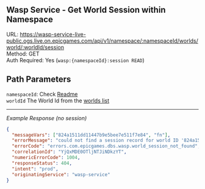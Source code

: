 ## Wasp Service - Get World Session within Namespace

URL: https://wasp-service-live-public.ogs.live.on.epicgames.com/api/v1/namespace/:namespaceId/worlds/world/:worldId/session \
Method: GET \
Auth Required: Yes (`wasp:{namespaceId}:session READ`)

## Path Parameters

`namespaceId`: Check [Readme](../../README.md) <br/>
`worldId` The World Id from the [worlds list](../AccountAccessibleWorld.md)

---

_Example Response (no session)_

```json
{
  "messageVars": ["824a1511dd11447b9e5bee7e511f7e84", "fn"],
  "errorMessage": "could not find a session record for world ID '824a1511dd11447b9e5bee7e511f7e84' in namespace 'fn'",
  "errorCode": "errors.com.epicgames.dbs.wasp.world_session_not_found",
  "correlationId": "YjQxMDE0OTljNTJiNDkzYT",
  "numericErrorCode": 1004,
  "responseStatus": 404,
  "intent": "prod",
  "originatingService": "wasp-service"
}
```
